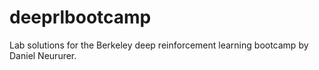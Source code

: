 # deeprlbootcamp
Lab solutions for the Berkeley deep reinforcement learning bootcamp by Daniel Neururer.
